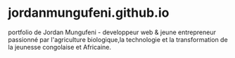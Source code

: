 # jordanmungufeni.github.io
portfolio de Jordan Mungufeni - developpeur web &amp; jeune entrepreneur passionné par l'agriculture biologique,la technologie et la transformation de la jeunesse congolaise et Africaine.
